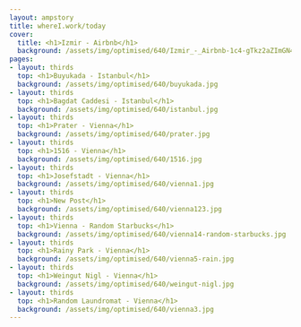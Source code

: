 ```yaml
---
layout: ampstory
title: whereI.work/today
cover:
  title: <h1>Izmir - Airbnb</h1>
  background: /assets/img/optimised/640/Izmir_-_Airbnb-1c4-gTkz2aZImGN4nKrL4a0DXNX-LPIRX.jpg
pages: 
- layout: thirds
  top: <h1>Buyukada - Istanbul</h1>
  background: /assets/img/optimised/640/buyukada.jpg
- layout: thirds
  top: <h1>Bagdat Caddesi - Istanbul</h1>
  background: /assets/img/optimised/640/istanbul.jpg
- layout: thirds
  top: <h1>Prater - Vienna</h1>
  background: /assets/img/optimised/640/prater.jpg
- layout: thirds
  top: <h1>1516 - Vienna</h1>
  background: /assets/img/optimised/640/1516.jpg
- layout: thirds
  top: <h1>Josefstadt - Vienna</h1>
  background: /assets/img/optimised/640/vienna1.jpg
- layout: thirds
  top: <h1>New Post</h1>
  background: /assets/img/optimised/640/vienna123.jpg
- layout: thirds
  top: <h1>Vienna - Random Starbucks</h1>
  background: /assets/img/optimised/640/vienna14-random-starbucks.jpg
- layout: thirds
  top: <h1>Rainy Park - Vienna</h1>
  background: /assets/img/optimised/640/vienna5-rain.jpg
- layout: thirds
  top: <h1>Weingut Nigl - Vienna</h1>
  background: /assets/img/optimised/640/weingut-nigl.jpg
- layout: thirds
  top: <h1>Random Laundromat - Vienna</h1>
  background: /assets/img/optimised/640/vienna3.jpg
---
```

